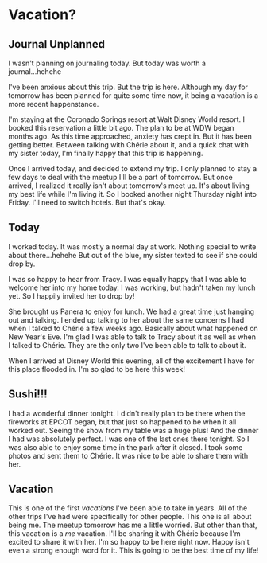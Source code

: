 # Vacation?

## Journal Unplanned

I wasn't planning on journaling today. But today was worth a journal...hehehe

I've been anxious about this trip. But the trip is here. Although my day for tomorrow has been planned for quite some time now, it being a vacation is a more recent happenstance.

I'm staying at the Coronado Springs resort at Walt Disney World resort. I booked this reservation a little bit ago. The plan to be at WDW began months ago. As this time approached, anxiety has crept in. But it has been getting better. Between talking with Chérie about it, and a quick chat with my sister today, I'm finally happy that this trip is happening.

Once I arrived today, and decided to extend my trip. I only planned to stay a few days to deal with the meetup I'll be a part of tomorrow. But once arrived, I realized it really isn't about tomorrow's meet up. It's about living my best life while I'm living it. So I booked another night Thursday night into Friday. I'll need to switch hotels. But that's okay.

## Today

I worked today. It was mostly a normal day at work. Nothing special to write about there...hehehe But out of the blue, my sister texted to see if she could drop by.

I was so happy to hear from Tracy. I was equally happy that I was able to welcome her into my home today. I was working, but hadn't taken my lunch yet. So I happily invited her to drop by!

She brought us Panera to enjoy for lunch. We had a great time just hanging out and talking. I ended up talking to her about the same concerns I had when I talked to Chérie a few weeks ago. Basically about what happened on New Year's Eve. I'm glad I was able to talk to Tracy about it as well as when I talked to Chérie. They are the only two I've been able to talk to about it.

When I arrived at Disney World this evening, all of the excitement I have for this place flooded in. I'm so glad to be here this week!

## Sushi!!!

I had a wonderful dinner tonight. I didn't really plan to be there when the fireworks at EPCOT began, but that just so happened to be when it all worked out. Seeing the show from my table was a huge plus! And the dinner I had was absolutely perfect. I was one of the last ones there tonight. So I was also able to enjoy some time in the park after it closed. I took some photos and sent them to Chérie. It was nice to be able to share them with her.

## Vacation

This is one of the first *vacations* I've been able to take in years. All of the other trips I've had were specifically for other people. This one is all about being me. The meetup tomorrow has me a little worried. But other than that, this vacation is a *me* vacation. I'll be sharing it with Chérie because I'm excited to share it with her. I'm so happy to be here right now. Happy isn't even a strong enough word for it. This is going to be the best time of my life!
